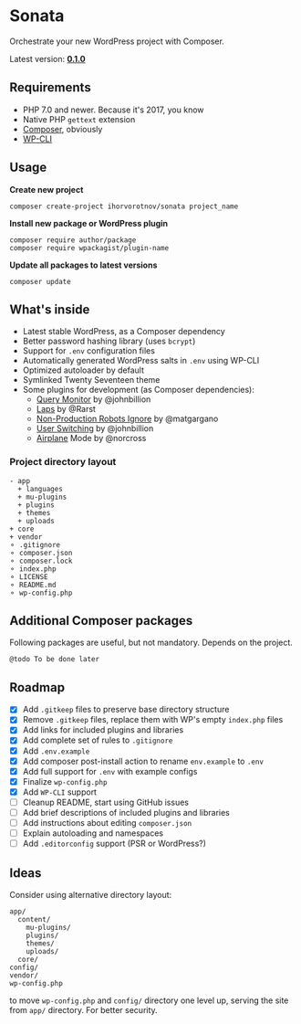 # Sonata

Orchestrate your new WordPress project with Composer.

Latest version: [**0.1.0**](https://github.com/ihorvorotnov/sonata/releases/tag/0.1.0)

## Requirements

- PHP 7.0 and newer. Because it's 2017, you know
- Native PHP `gettext` extension
- [Composer](https://getcomposer.org/), obviously
- [WP-CLI](http://wp-cli.org/)

## Usage

**Create new project**

```
composer create-project ihorvorotnov/sonata project_name
```

**Install new package or WordPress plugin**

```
composer require author/package
composer require wpackagist/plugin-name
```

**Update all packages to latest versions**

```
composer update
```

## What's inside

- Latest stable WordPress, as a Composer dependency
- Better password hashing library (uses `bcrypt`)
- Support for `.env` configuration files
- Automatically generated WordPress salts in `.env` using WP-CLI
- Optimized autoloader by default
- Symlinked Twenty Seventeen theme
- Some plugins for development (as Composer dependencies):
	- [Query Monitor](https://packagist.org/packages/johnbillion/query-monitor) by @johnbillion
	- [Laps](https://packagist.org/packages/rarst/laps) by @Rarst
	- [Non-Production Robots Ignore](https://packagist.org/packages/mgargano/non-production-robots-ignore) by @matgargano
	- [User Switching](https://packagist.org/packages/johnbillion/user-switching) by @johnbillion
	- [Airplane](https://packagist.org/packages/norcross/airplane-mode) Mode by @norcross

### Project directory layout

```
- app
  + languages
  + mu-plugins
  + plugins
  + themes
  + uploads
+ core
+ vendor
⚬ .gitignore
⚬ composer.json
⚬ composer.lock
⚬ index.php
⚬ LICENSE
⚬ README.md
⚬ wp-config.php
```

## Additional Composer packages

Following packages are useful, but not mandatory. Depends on the project.

`@todo To be done later`

## Roadmap

- [x] Add `.gitkeep` files to preserve base directory structure
- [x] Remove `.gitkeep` files, replace them with WP's empty `index.php` files
- [x] Add links for included plugins and libraries
- [x] Add complete set of rules to `.gitignore`
- [x] Add `.env.example`
- [x] Add composer post-install action to rename `env.example` to `.env`
- [x] Add full support for `.env` with example configs
- [x] Finalize `wp-config.php`
- [x] Add `WP-CLI` support
- [ ] Cleanup README, start using GitHub issues
- [ ] Add brief descriptions of included plugins and libraries 
- [ ] Add instructions about editing `composer.json`
- [ ] Explain autoloading and namespaces
- [ ] Add `.editorconfig` support (PSR or WordPress?)

## Ideas

Consider using alternative directory layout:

```
app/
  content/
    mu-plugins/
    plugins/
    themes/
    uploads/
  core/
config/
vendor/
wp-config.php
```

to move `wp-config.php` and `config/` directory one level up, serving the site from `app/` directory. For better security.
